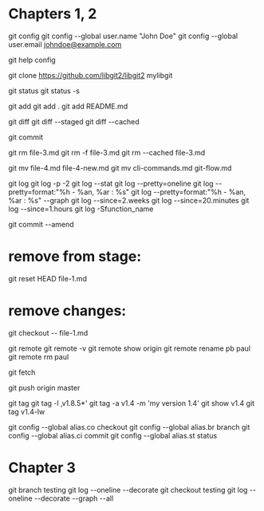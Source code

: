 # Chapters 1, 2
git config
git config --global user.name "John Doe"
git config --global user.email johndoe@example.com

git help config

git clone https://github.com/libgit2/libgit2 mylibgit

git status
git status -s

git add
git add .
git add README.md

git diff
git diff --staged
git diff --cached

git commit

git rm file-3.md
git rm -f file-3.md
git rm --cached file-3.md

git mv file-4.md file-4-new.md
git mv cli-commands.md git-flow.md

git log
git log -p -2
git log --stat
git log --pretty=oneline
git log --pretty=format:"%h - %an, %ar : %s"
git log --pretty=format:"%h - %an, %ar : %s" --graph
git log --since=2.weeks
git log --since=20.minutes
git log --since=1.hours
git log -Sfunction_name

git commit --amend

# remove from stage:
git reset HEAD file-1.md

# remove changes:
git checkout -- file-1.md

git remote
git remote -v
git remote show origin
git remote rename pb paul
git remote rm paul

git fetch

git push origin master

git tag
git tag -l ‚v1.8.5*'
git tag -a v1.4 -m 'my version 1.4'
git show v1.4
git tag v1.4-lw

git config --global alias.co checkout
git config --global alias.br branch
git config --global alias.ci commit
git config --global alias.st status

# Chapter 3
git branch testing
git log --oneline --decorate
git checkout testing
git log --oneline --decorate --graph --all